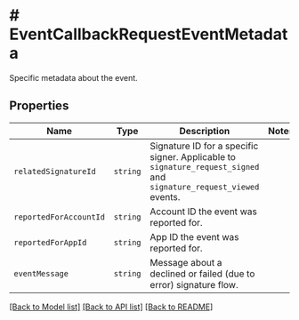 # # EventCallbackRequestEventMetadata

Specific metadata about the event.

## Properties

Name | Type | Description | Notes
------------ | ------------- | ------------- | -------------
| `relatedSignatureId` | ```string``` |  Signature ID for a specific signer. Applicable to `signature_request_signed` and `signature_request_viewed` events.  |  |
| `reportedForAccountId` | ```string``` |  Account ID the event was reported for.  |  |
| `reportedForAppId` | ```string``` |  App ID the event was reported for.  |  |
| `eventMessage` | ```string``` |  Message about a declined or failed (due to error) signature flow.  |  |

[[Back to Model list]](../../README.md#models) [[Back to API list]](../../README.md#endpoints) [[Back to README]](../../README.md)
